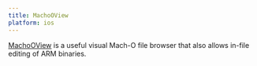 ```yaml
---
title: MachoOView
platform: ios
---
```


[MachoOView](https://sourceforge.net/projects/machoview/ "MachOView") is a useful visual Mach-O file browser that also allows in-file editing of ARM binaries.